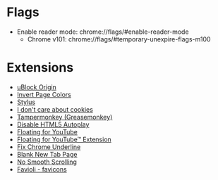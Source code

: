 # Flags
* Enable reader mode: chrome://flags/#enable-reader-mode
  * Chrome v101: chrome://flags/#temporary-unexpire-flags-m100 

# Extensions

* [uBlock Origin](https://chrome.google.com/webstore/detail/ublock-origin/cjpalhdlnbpafiamejdnhcphjbkeiagm?hl=en)
* [Invert Page Colors](https://chrome.google.com/webstore/detail/invert-page-colors/hjhdnhiofjddcapmffbllcpaodjmdphn?hl=en)
* [Stylus](https://chrome.google.com/webstore/detail/stylus/clngdbkpkpeebahjckkjfobafhncgmne?hl=en)
* [I don't care about cookies](https://chrome.google.com/webstore/detail/i-dont-care-about-cookies/fihnjjcciajhdojfnbdddfaoknhalnja?hl=en)
* [Tampermonkey (Greasemonkey)](https://chrome.google.com/webstore/detail/tampermonkey/dhdgffkkebhmkfjojejmpbldmpobfkfo?hl=en)
* [Disable HTML5 Autoplay](https://chrome.google.com/webstore/detail/disable-html5-autoplay/efdhoaajjjgckpbkoglidkeendpkolai?hl=en)
* [Floating for YouTube](https://chrome.google.com/webstore/detail/floating-for-youtube/jjphmlaoffndcnecccgemfdaaoighkel?hl=en)
* [Floating for YouTube™ Extension](https://chrome.google.com/webstore/detail/floating-for-youtube-exte/egncdnniomonjgpjbapalkckojhkfddk?hl=en)
* [Fix Chrome Underline](https://chrome.google.com/webstore/detail/fix-chrome-underlining/haebmhfkidapephfmkapgdoebgfhlldh)
* [Blank New Tab Page](https://chrome.google.com/webstore/detail/blank-new-tab-page/jaadjnlkjnhohljficgoddcjmndjfdmi/related?hl=en)
* [No Smooth Scrolling](https://chrome.google.com/webstore/detail/no-smooth-scrolling/oikddacoldignalphkgeppnpalkmkgbo/related)
* [Favioli - favicons](https://chrome.google.com/webstore/detail/favioli/pnoookpoipfmadlpkijnboajfklplgbe)
